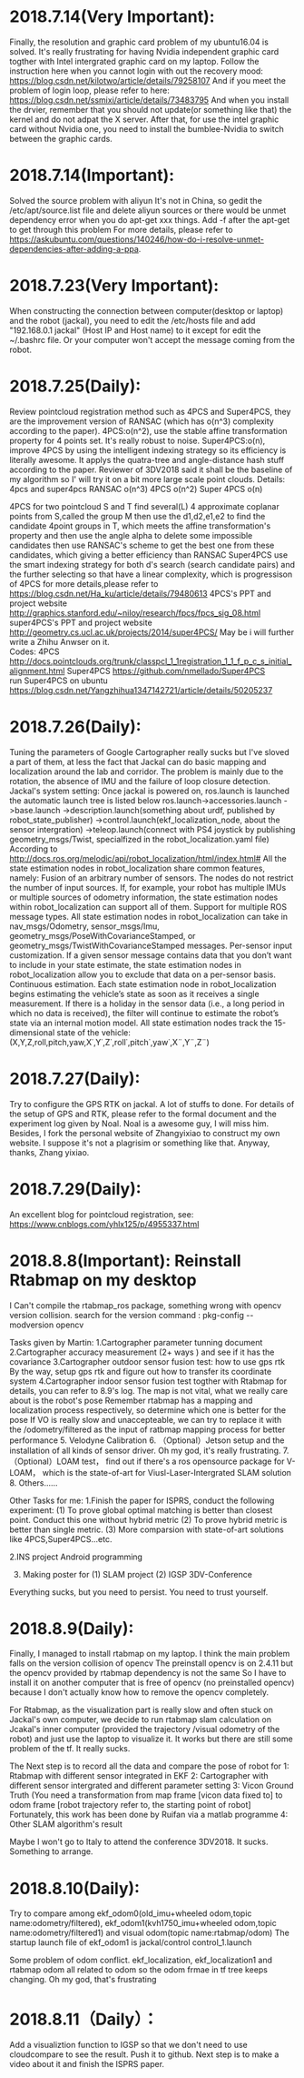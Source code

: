 # 2018.7.14(Very Important): 
Finally, the resolution and graphic card problem of my ubuntu16.04 is solved.
It's really frustrating for having Nvidia independent graphic card togther with Intel intergrated graphic card on my laptop.
Follow the instruction here when you cannot login with out the recovery mood: 
https://blog.csdn.net/kilotwo/article/details/79258107
And if you meet the problem of login loop, please refer to here: 
https://blog.csdn.net/ssmixi/article/details/73483795
And when you install the drvier, remember that you should not update(or something like that) the kernel and do not adpat the X server.
After that, for use the intel graphic card without Nvidia one, you need to install the bumblee-Nvidia to switch between the graphic cards.

# 2018.7.14(Important): 
Solved the source problem with aliyun
It's not in China, so gedit the /etc/apt/source.list file and delete aliyun sources
or there would be unmet dependency error when you do apt-get xxx things.
Add -f after the apt-get to get through this problem
For more details, please refer to https://askubuntu.com/questions/140246/how-do-i-resolve-unmet-dependencies-after-adding-a-ppa.
 
# 2018.7.23(Very Important): 
When constructing the connection between computer(desktop or laptop) and the robot (jackal), you need to edit the /etc/hosts file and add "192.168.0.1 jackal" (Host IP and Host name) to it except for edit the ~/.bashrc file. Or your computer won't accept the message coming from the robot.

# 2018.7.25(Daily):
Review pointcloud registration method such as 4PCS and Super4PCS, they are the improvement version of RANSAC (which has o(n^3) complexity according to the paper). 
4PCS:o(n^2), use the stable affine transformation property for 4 points set. It's really robust to noise.
Super4PCS:o(n), improve 4PCS by using the intelligent indexing strategy so its efficiency is literally awesome. It applys the quatra-tree and angle-distance hash stuff according to the paper. Reviewer of 3DV2018 said it shall be the baseline of my algorithm so I' will try it on a bit more large scale point clouds.
Details:
4pcs and super4pcs
RANSAC o(n^3)
4PCS   o(n^2)
Super 4PCS o(n)

4PCS for two pointcloud S and T
find several(L) 4 approximate coplanar points from S,called the group M
then use the d1,d2,e1,e2 to find the candidate 4point groups in T, which meets the affine 
transformation's property
and then use the angle alpha to delete some impossible candidates
then use RANSAC's scheme to get the best one from these candidates, which giving a better
efficiency than RANSAC
Super4PCS use the smart indexing strategy for both d's search (search candidate pairs) and 
the further selecting so that have a linear complexity, which is progressison of 4PCS
for more details,please refer to https://blog.csdn.net/Ha_ku/article/details/79480613
4PCS's PPT and project website http://graphics.stanford.edu/~niloy/research/fpcs/fpcs_sig_08.html
super4PCS's PPT and project website http://geometry.cs.ucl.ac.uk/projects/2014/super4PCS/ 
May be i will further write a Zhihu Anwser on it.  
Codes: 4PCS http://docs.pointclouds.org/trunk/classpcl_1_1registration_1_1_f_p_c_s_initial_alignment.html
       Super4PCS https://github.com/nmellado/Super4PCS  
       run Super4PCS on ubuntu  https://blog.csdn.net/Yangzhihua1347142721/article/details/50205237

# 2018.7.26(Daily):
Tuning the parameters of Google Cartographer really sucks but I've sloved a part of them, at less the fact that Jackal can do basic mapping and localization around the lab and corridor. 
The problem is mainly due to the rotation, the absence of IMU and the failure of loop closure detection.
Jackal's system setting: Once jackal is powered on, ros.launch is launched
the automatic launch tree is listed below
ros.launch->accessories.launch
          ->base.launch        ->description.launch(something about urdf, published by robot_state_publisher)
                               ->control.launch(ekf_localization_node, about the sensor intergration)
                               ->teleop.launch(connect with PS4 joystick by publishing geometry_msgs/Twist, specialfized in the robot_localization.yaml file)
According to http://docs.ros.org/melodic/api/robot_localization/html/index.html#
All the state estimation nodes in robot_localization share common features, namely:
    Fusion of an arbitrary number of sensors. The nodes do not restrict the number of input sources. If, for example, your robot has multiple IMUs or multiple sources of odometry information, the state estimation nodes within robot_localization can support all of them.
    Support for multiple ROS message types. All state estimation nodes in robot_localization can take in nav_msgs/Odometry, sensor_msgs/Imu, geometry_msgs/PoseWithCovarianceStamped, or geometry_msgs/TwistWithCovarianceStamped messages.
    Per-sensor input customization. If a given sensor message contains data that you don’t want to include in your state estimate, the state estimation nodes in robot_localization allow you to exclude that data on a per-sensor basis.
    Continuous estimation. Each state estimation node in robot_localization begins estimating the vehicle’s state as soon as it receives a single measurement. If there is a holiday in the sensor data (i.e., a long period in which no data is received), the filter will continue to estimate the robot’s state via an internal motion model.
All state estimation nodes track the 15-dimensional state of the vehicle: (X,Y,Z,roll,pitch,yaw,X˙,Y˙,Z˙,roll˙,pitch˙,yaw˙,X¨,Y¨,Z¨)

# 2018.7.27(Daily):
Try to configure the GPS RTK on jackal. A lot of stuffs to done. For details of the setup of GPS and RTK, please refer to the formal document and the experiment log given by Noal. Noal is a awesome guy, I will miss him.
Besides, I fork the personal website of Zhangyixiao to construct my own website. I suppose it's not a plagrisim or something like that. Anyway, thanks, Zhang yixiao.

# 2018.7.29(Daily):
An excellent blog for pointcloud registration, see: https://www.cnblogs.com/yhlx125/p/4955337.html

# 2018.8.8(Important): Reinstall Rtabmap on my desktop
I Can't compile the rtabmap_ros package, something wrong with opencv version collision.
search for the version command : pkg-config --modversion opencv

Tasks given by Martin:
1.Cartographer parameter tunning document
2.Cartographer accuracy measurement (2+ ways ) and see if it has the covariance
3.Cartographer outdoor sensor fusion test: how to use gps rtk 
By the way, setup gps rtk and figure out how to transfer its coordinate system
4.Cartographer indoor sensor fusion test togther with Rtabmap
for details, you can refer to 8.9's log. The map is not vital, what we really care about is the robot's pose
Remember rtabmap has a mapping and localization process respectively, so determine which one is better for the pose 
If VO is really slow and unaccepteable, we can try to replace it with the /odometry/filtered as the input of ratbmap mapping process for better performance
5. Velodyne Calibration
6. （Optional）Jetson setup and the installation of all kinds of sensor driver. Oh my god, it's really frustrating.
7. （Optional）LOAM test， find out if there's a ros opensource package for V-LOAM， which is the state-of-art for Viusl-Laser-Intergrated SLAM solution
8. Others......

Other Tasks for me:
1.Finish the paper for ISPRS, conduct the following experiment:
(1) To prove global optimal matching is better than closest point. Conduct this one without hybrid metric
(2) To prove hybrid metric is better than single metric. 
(3) More comparsion with state-of-art solutions like 4PCS,Super4PCS...etc.

2.INS project Android programming 

3. Making poster for (1) SLAM project  (2) IGSP 3DV-Conference

Everything sucks, but you need to persist.
You need to trust yourself.

# 2018.8.9(Daily): 
Finally, I managed to install rtabmap on my laptop. I think the main problem falls on the version collision of opencv 
The preinstall opencv is on 2.4.11 but the opencv provided by rtabmap dependency is not the same
So I have to install it on another computer that is free of opencv (no preinstalled opencv) because I don't actually know how to remove 
the opencv completely.

For Rtabmap, as the visualization part is really slow and often stuck on Jackal's own computer, we decide to run rtabmap slam calculation on 
Jcakal's inner computer (provided the trajectory /visual odometry of the robot) and just use the laptop to visualize it. It works but there are 
still some problem of the tf. It really sucks.

The Next step is to record all the data and compare the pose of robot for 
1: Rtabmap with different sensor integrated in EKF
2: Cartographer with different sensor intergrated and different parameter setting
3: Vicon Ground Truth (You need a transformation from map frame [vicon data fixed to] to odom frame [robot trajectory refer to, the starting point of robot]
Fortunately, this work has been done by Ruifan via a matlab programme
4: Other SLAM algorithm's result

Maybe I won't go to Italy to attend the conference 3DV2018. It sucks. Something to arrange. 

# 2018.8.10(Daily): 
Try to compare among ekf_odom0(old_imu+wheeled odom,topic name:odometry/filtered),
ekf_odom1(kvh1750_imu+wheeled odom,topic name:odometry/filtered1) and visual odom(topic name:rtabmap/odom)
The startup launch file of ekf_odom1 is jackal/control control_1.launch

Some problem of odom conflict. ekf_localization, ekf_localization1 and rtabmap odom all related to odom
so the odom frmae in tf tree keeps changing. Oh my god, that's frustrating

# 2018.8.11（Daily）：
Add a visualiztion function to IGSP so that we don't need to use cloudcompare to see the result.
Push it to github. Next step is to make a video about it and finish the ISPRS paper.
